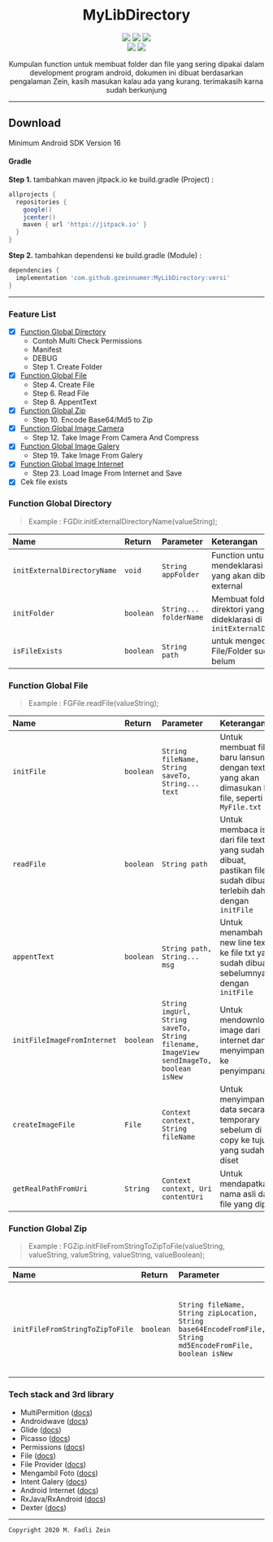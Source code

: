 <h1 align="center">
  MyLibDirectory
</h1>

<div align="center">
    <a><img src="https://img.shields.io/badge/Version-1.3.9-brightgreen.svg?style=flat"></a>
    <a><img src="https://img.shields.io/badge/ID-gzeinnumer-blue.svg?style=flat"></a>
    <a href="https://github.com/gzeinnumer"><img src="https://img.shields.io/github/followers/gzeinnumer?label=follow&style=social"></a>
    <br>
    <a><img src="https://img.shields.io/badge/Java-Suport-green?logo=java&style=flat"></a>
    <a><img src="https://img.shields.io/badge/Koltin-Suport-green?logo=kotlin&style=flat"></a>
    <p>Kumpulan function untuk membuat folder dan file yang sering dipakai dalam development program android, dokumen ini dibuat berdasarkan pengalaman Zein, kasih masukan kalau ada yang kurang. terimakasih karna sudah berkunjung</p>
</div>

---

## Download

Minimum Android SDK Version 16

#### Gradle
**Step 1.** tambahkan maven jitpack.io ke build.gradle (Project) :

```gradle
allprojects {
  repositories {
    google()
    jcenter()
    maven { url 'https://jitpack.io' }
  }
}
```

**Step 2.** tambahkan dependensi ke build.gradle (Module) :

```gradle
dependencies {
  implementation 'com.github.gzeinnumer:MyLibDirectory:versi'
}
```

---

### Feature List
- [x] [Function Global Directory](https://github.com/gzeinnumer/MyLibDirectory/blob/master/README_1.md)
  - Contoh Multi Check Permissions
  - Manifest
  - DEBUG
  - Step 1. Create Folder
- [x] [Function Global File](https://github.com/gzeinnumer/MyLibDirectory/blob/master/README_2.md)
  - Step 4. Create File
  - Step 6. Read File
  - Step 8. AppentText
- [x] [Function Global Zip](https://github.com/gzeinnumer/MyLibDirectory/blob/master/README_3.md)
  - Step 10. Encode Base64/Md5 to Zip
- [x] [Function Global Image Camera](https://github.com/gzeinnumer/MyLibDirectory/blob/master/README_4.md)
  - Step 12. Take Image From Camera And Compress
- [x] [Function Global Image Galery](https://github.com/gzeinnumer/MyLibDirectory/blob/master/README_5.md)
  - Step 19. Take Image From Galery
- [x] [Function Global Image Internet](https://github.com/gzeinnumer/MyLibDirectory/blob/master/README_6.md)
  - Step 23. Load Image From Internet and Save
- [x] Cek file exists

### Function Global Directory
> Example : FGDir.initExternalDirectoryName(valueString);

| Name                        | Return    | Parameter              | Keterangan                                                                               |
|:----------------------------|:----------|:-----------------------|:-----------------------------------------------------------------------------------------|
| `initExternalDirectoryName` | `void`    | `String appFolder`     | Function untuk mendeklarasi folder nama yang akan dibuat di external                     |
| `initFolder`                | `boolean` | `String... folderName` | Membuat folder pada direktori yang sudah dideklarasi di atas `initExternalDirectoryName` |
| `isFileExists`              | `boolean` | `String path`          | untuk mengecek apakah File/Folder sudah ada atau belum                                   |

### Function Global File
> Example : FGFile.readFile(valueString);

| Name                        | Return    | Parameter                                                                             | Keterangan                                                                                                       |
|:----------------------------|:----------|:--------------------------------------------------------------------------------------|:-----------------------------------------------------------------------------------------------------------------|
| `initFile`                  | `boolean` | `String fileName, String saveTo, String... text`                                      | Untuk membuat file baru lansung dengan text yang akan dimasukan ke file, seperti `MyFile.txt`                    |
| `readFile`                  | `boolean` | `String path`                                                                         | Untuk membaca isi dari file text yang sudah dibuat, pastikan file sudah dibuat terlebih dahulu dengan `initFile` |
| `appentText`                | `boolean` | `String path, String... msg`                                                          | Untuk menambah new line text ke file txt yang sudah dibuat sebelumnya dengan `initFile`                          |
| `initFileImageFromInternet` | `boolean` | `String imgUrl, String saveTo, String filename, ImageView sendImageTo, boolean isNew` | Untuk mendownload image dari internet dan menyimpannya ke penyimpanan                                            |
| `createImageFile`           | `File`    | `Context context, String fileName`                                                    | Untuk menyimpan data secara temporary sebelum di copy ke tujuan yang sudah diset                                 |
| `getRealPathFromUri`        | `String`  | `Context context, Uri contentUri`                                                     | Untuk mendapatkan nama asli dari file yang dipilih                                                               |

### Function Global Zip
> Example : FGZip.initFileFromStringToZipToFile(valueString, valueString, valueString, valueString, valueBoolean);

| Name                            | Return    | Parameter                                                                                                   | Keterangan                                                                                                            |
|:--------------------------------|:----------|:------------------------------------------------------------------------------------------------------------|:----------------------------------------------------------------------------------------------------------------------|
| `initFileFromStringToZipToFile` | `boolean` | `String fileName, String zipLocation, String base64EncodeFromFile, String md5EncodeFromFile, boolean isNew` | Mendecode String Base64 hingga menjadi file Zip mengekstraknya serta meletakan hasil ektrack ke direktory yang dituju |


### Tech stack and 3rd library
- MultiPermition ([docs](https://github.com/gzeinnumer/MultiPermition))
- Androidwave ([docs](https://androidwave.com/))
- Glide ([docs](https://github.com/bumptech/glide))
- Picasso ([docs](https://github.com/square/picasso))
- Permissions ([docs](https://developer.android.com/guide/topics/permissions/overview))
- File ([docs](https://developer.android.com/reference/java/io/File))
- File Provider ([docs](https://developer.android.com/training/secure-file-sharing/setup-sharing?hl=id))
- Mengambil Foto ([docs](https://developer.android.com/training/camera/photobasics?hl=id))
- Intent Galery ([docs](https://developer.android.com/guide/components/intents-common?hl=id))
- Android Internet ([docs](https://developer.android.com/training/basics/network-ops/connecting))
- RxJava/RxAndroid ([docs](https://github.com/ReactiveX/RxJava))
- Dexter ([docs](https://github.com/Karumi/Dexter))

---

```
Copyright 2020 M. Fadli Zein
```
